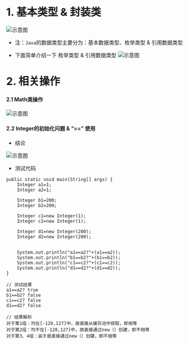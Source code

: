 # 1. 基本类型 & 封装类
![示意图](http://upload-images.jianshu.io/upload_images/944365-362301d1adaebcf4.png?imageMogr2/auto-orient/strip%7CimageView2/2/w/1240)


- 注：`Java`的数据类型主要分为：基本数据类型、枚举类型 & 引用数据类型

- 下面简单介绍一下 枚举类型 & 引用数据类型
![示意图](http://upload-images.jianshu.io/upload_images/944365-3d45fe8c0fc0b03d.png?imageMogr2/auto-orient/strip%7CimageView2/2/w/1240)

# 2. 相关操作
#### 2.1 Math类操作
![示意图](http://upload-images.jianshu.io/upload_images/944365-2aeb099a848f692b.png?imageMogr2/auto-orient/strip%7CimageView2/2/w/1240)


#### 2.2 Integer的初始化问题 &  “==” 使用

- 结论

![示意图](http://upload-images.jianshu.io/upload_images/944365-f56a8d1ffc0271a1.png?imageMogr2/auto-orient/strip%7CimageView2/2/w/1240)


- 测试代码

```
public static void main(String[] args) { 
    Integer a1=1; 
    Integer a2=1; 
 
    Integer b1=200; 
    Integer b2=200; 
 
    Integer c1=new Integer(1); 
    Integer c2=new Integer(1); 
 
    Integer d1=new Integer(200); 
    Integer d2=new Integer(200); 
 
 
    System.out.println("a1==a2?"+(a1==a2)); 
    System.out.println("b1==b2?"+(b1==b2)); 
    System.out.println("c1==c2?"+(c1==c2)); 
    System.out.println("d1==d2?"+(d1==d2)); 
}

// 测试结果
a1==a2? true 
b1==b2? false 
c1==c2? false 
d1==d2? false

// 结果解析
对于第1组：均在[-128,127]中，故直接从缓存池中获取，即相等
对于第2组：均不在[-128,127]中，故直接通过new（）创建，即不相等
对于第3、4组：由于是直接通过new（）创建，即不相等

```